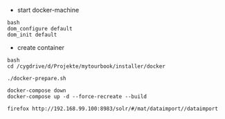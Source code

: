 

- start docker-machine
```
bash
dom_configure default
dom_init default
```
- create container
```
bash
cd /cygdrive/d/Projekte/mytourbook/installer/docker

./docker-prepare.sh

docker-compose down
docker-compose up -d --force-recreate --build

firefox http://192.168.99.100:8983/solr/#/mat/dataimport//dataimport
```
